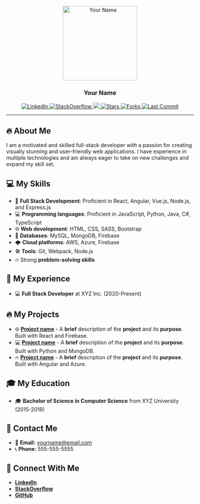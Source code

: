 <p align="center">
  <img src="https://raw.githubusercontent.com/yourusername/yourusername/master/path/to/your/image" alt="Your Name" width="200"/>
</p>
<h3 align="center">Your Name</h3>

<p align="center">
  <a href="https://www.linkedin.com/in/yourusername">
    <img src="https://img.shields.io/badge/-LinkedIn-blue?style=flat-square&logo=LinkedIn&logoColor=white&link=https://www.linkedin.com/in/yourusername" alt="LinkedIn" />
  </a>
  <a href="https://stackoverflow.com/users/yourid">
    <img src="https://img.shields.io/badge/-StackOverflow-orange?style=flat-square&logo=stack-overflow&logoColor=white&link=https://stackoverflow.com/users/yourid" alt="StackOverflow" />
  </a>
  <a href="https://github.com/yourusername">
    <img src="https://img.shields
  </a>
  <a href="https://github.com/yourusername">
    <img src="https://img.shields.io/github/stars/yourusername/repo?style=flat-square" alt="Stars" />
  </a>
  <a href="https://github.com/yourusername">
    <img src="https://img.shields.io/github/forks/yourusername/repo?style=flat-square" alt="Forks" />
  </a>
  <a href="https://github.com/yourusername">
    <img src="https://img.shields.io/github/last-commit/yourusername/repo?style=flat-square" alt="Last Commit" />
  </a>
</p>

---

## 🔥 About Me
I am a motivated and skilled full-stack developer with a passion for creating visually stunning and user-friendly web applications. I have experience in multiple technologies and am always eager to take on new challenges and expand my skill set.

## 💻 My Skills
- 🚀 **Full Stack Development**: Proficient in React, Angular, Vue.js, Node.js, and Express.js
- 💻 **Programming languages**: Proficient in JavaScript, Python, Java, C#, TypeScript
- 🌐 **Web development**: HTML, CSS, SASS, Bootstrap
- 💾 **Databases**: MySQL, MongoDB, Firebase
- 🌩️ **Cloud platforms**: AWS, Azure, Firebase
- 🛠️ **Tools**: Git, Webpack, Node.js
- 🔥 Strong **problem-solving skills**

## 🚀 My Experience
- 💻 **Full Stack Developer** at XYZ Inc. (2020-Present)

## 🔥 My Projects
- 🌐 [**Project name**](https://github.com/yourusername/projectname) - A **brief** description of the **project** and its **purpose**. Built with React and Firebase.
- 💻 [**Project name**](https://github.com/yourusername/projectname) - A **brief** description of the **project** and its **purpose**. Built with Python and MongoDB.
- 🔥 [**Project name**](https://github.com/yourusername/projectname) - A **brief** description of the **project** and its **purpose**. Built with Angular and Azure.

## 🎓 My Education
- 🎓 **Bachelor of Science in Computer Science** from XYZ University (2015-2019)

## 📱 Contact Me
- 📧 **Email:** yourname@email.com
- 📞 **Phone:** 555-555-5555

## 🔗 Connect With Me
- [**LinkedIn**](https://www.linkedin.com/in/yourusername)
- [**StackOverflow**](https://stackoverflow.com/users/yourid)
- [**GitHub**](https://github.com/yourusername)

